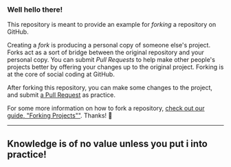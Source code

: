 ### Well hello there!

This repository is meant to provide an example for _forking_ a repository on GitHub.

Creating a _fork_ is producing a personal copy of someone else's project. Forks act as a sort of bridge between the original repository and your personal copy. You can submit _Pull Requests_ to help make other people's projects better by offering your changes up to the original project. Forking is at the core of social coding at GitHub.

After forking this repository, you can make some changes to the project, and submit [a Pull Request](https://github.com/octocat/Spoon-Knife/pulls) as practice.

For some more information on how to fork a repository, [check out our guide, "Forking Projects""](http://guides.github.com/overviews/forking/). Thanks! :sparkling_heart:

---

## Knowledge is of no value unless you put i into practice!
